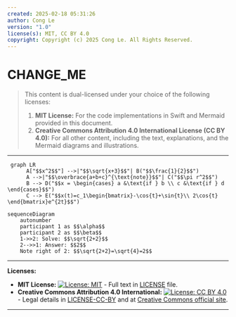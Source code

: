 ```yaml
---
created: 2025-02-18 05:31:26
author: Cong Le
version: "1.0"
license(s): MIT, CC BY 4.0
copyright: Copyright (c) 2025 Cong Le. All Rights Reserved.
---
```




# CHANGE_ME
> This content is dual-licensed under your choice of the following licenses:
> 1.  **MIT License:** For the code implementations in Swift and Mermaid provided in this document.
> 2.  **Creative Commons Attribution 4.0 International License (CC BY 4.0):** For all other content, including the text, explanations, and the Mermaid diagrams and illustrations.

---


```mermaid
 graph LR
      A["$$x^2$$"] -->|"$$\sqrt{x+3}$$"| B("$$\frac{1}{2}$$")
      A -->|"$$\overbrace{a+b+c}^{\text{note}}$$"| C("$$\pi r^2$$")
      B --> D("$$x = \begin{cases} a &\text{if } b \\ c &\text{if } d \end{cases}$$")
      C --> E("$$x(t)=c_1\begin{bmatrix}-\cos{t}+\sin{t}\\ 2\cos{t} \end{bmatrix}e^{2t}$$")

```


```mermaid
sequenceDiagram
    autonumber
    participant 1 as $$\alpha$$
    participant 2 as $$\beta$$
    1->>2: Solve: $$\sqrt{2+2}$$
    2-->>1: Answer: $$2$$
    Note right of 2: $$\sqrt{2+2}=\sqrt{4}=2$$

```


---
**Licenses:**

- **MIT License:**  [![License: MIT](https://img.shields.io/badge/License-MIT-yellow.svg)](LICENSE) - Full text in [LICENSE](LICENSE) file.
- **Creative Commons Attribution 4.0 International:** [![License: CC BY 4.0](https://licensebuttons.net/l/by/4.0/88x31.png)](LICENSE-CC-BY) - Legal details in [LICENSE-CC-BY](LICENSE-CC-BY) and at [Creative Commons official site](http://creativecommons.org/licenses/by/4.0/).

---